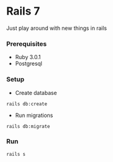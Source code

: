 # Rails 7

Just play around with new things in rails

### Prerequisites
- Ruby 3.0.1
- Postgresql

### Setup
- Create database
```
rails db:create
```
- Run migrations
```
rails db:migrate
```

### Run
`rails s`
